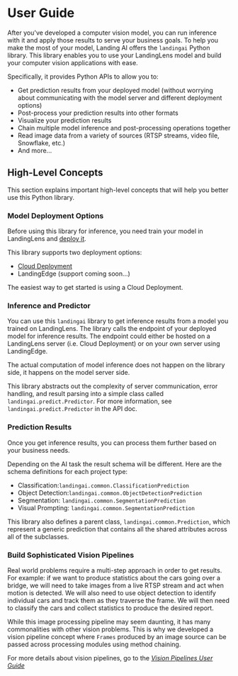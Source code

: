 # User Guide

After you've developed a computer vision model, you can run inference with it and apply those results to serve your business goals. To help you make the most of your model, Landing AI offers the `landingai` Python library. This library enables you to use your LandingLens model and build your computer vision applications with ease.

Specifically, it provides Python APIs to allow you to:
- Get prediction results from your deployed model (without worrying about communicating with the model server and different deployment options)
- Post-process your prediction results into other formats
- Visualize your prediction results
- Chain multiple model inference and post-processing operations together
- Read image data from a variety of sources (RTSP streams, video file, Snowflake, etc.)
- And more...

## High-Level Concepts

This section explains important high-level concepts that will help you better use this Python library.

### Model Deployment Options

Before using this library for inference, you need train your model in LandingLens and [deploy it](https://support.landing.ai/docs/deployment-options).

This library supports two deployment options:
- [Cloud Deployment](https://support.landing.ai/landinglens/docs/cloud-deployment)
- LandingEdge (support coming soon...)

The easiest way to get started is using a Cloud Deployment.

### Inference and Predictor

You can use this `landingai` library to get inference results from a model you trained on LandingLens.
The library calls the endpoint of your deployed model for inference results. The endpoint could either be hosted on a LandingLens server (i.e. Cloud Deployment) or on your own server using LandingEdge.

The actual computation of model inference does not happen on the library side, it happens on the model server side.

This library abstracts out the complexity of server communication, error handling, and result parsing into a simple class called `landingai.predict.Predictor`. For more information, see `landingai.predict.Predictor` in the API doc.

### Prediction Results

Once you get inference results, you can process them further based on your business needs.

Depending on the AI task the result schema will be different. Here are the schema definitions for each project type:

- Classification:`landingai.common.ClassificationPrediction`
- Object Detection:`landingai.common.ObjectDetectionPrediction`
- Segmentation: `landingai.common.SegmentationPrediction`
- Visual Prompting: `landingai.common.SegmentationPrediction`

This library also defines a parent class, `landingai.common.Prediction`, which represent a generic prediction that contains all the shared attributes across all of the subclasses.

### Build Sophisticated Vision Pipelines

Real world problems require a multi-step approach in order to get results. For example: if we want to produce statistics about the cars going over a bridge, we will need to take images from a live RTSP stream and act when motion is detected. We will also need to use object detection to identify individual cars and track them as they traverse the frame. We will then need to classify the cars and collect statistics to produce the desired report.

While this image processing pipeline may seem daunting, it has many commonalities with other vision problems. This is why we developed a vision pipeline concept where `Frames` produced by an image source can be passed across processing modules using method chaining. 

For more details about vision pipelines, go to the [*Vision Pipelines User Guide*](#vision-pipelines)
